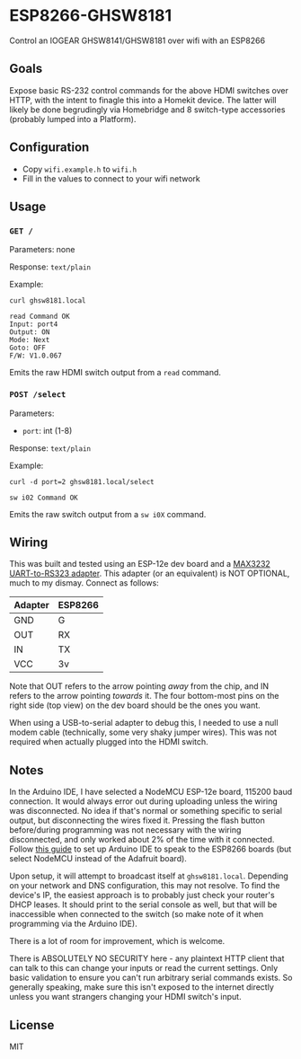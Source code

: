 # ESP8266-GHSW8181
Control an IOGEAR GHSW8141/GHSW8181 over wifi with an ESP8266

## Goals

Expose basic RS-232 control commands for the above HDMI switches over HTTP, with the intent to finagle this into a Homekit device.
The latter will likely be done begrudingly via Homebridge and 8 switch-type accessories (probably lumped into a Platform).

## Configuration

* Copy `wifi.example.h` to `wifi.h`
* Fill in the values to connect to your wifi network

## Usage

### `GET /`

Parameters: none

Response: `text/plain`

Example:

`curl ghsw8181.local`

```
read Command OK
Input: port4
Output: ON
Mode: Next
Goto: OFF
F/W: V1.0.067
```

Emits the raw HDMI switch output from a `read` command.

### `POST /select`

Parameters:

* `port`: int (1-8)

Response: `text/plain`

Example:

`curl -d port=2 ghsw8181.local/select`

```
sw i02 Command OK
```

Emits the raw switch output from a `sw i0X` command.

## Wiring

This was built and tested using an ESP-12e dev board and a [MAX3232 UART-to-RS323 adapter](https://www.amazon.com/gp/product/B00OPU2QJ4).
This adapter (or an equivalent) is NOT OPTIONAL, much to my dismay.
Connect as follows:

| Adapter | ESP8266 |
|---------|---------|
| GND     | G       |
| OUT     | RX      |
| IN      | TX      |
| VCC     | 3v      |

Note that OUT refers to the arrow pointing *away* from the chip, and IN refers to the arrow pointing *towards* it.
The four bottom-most pins on the right side (top view) on the dev board should be the ones you want.

When using a USB-to-serial adapter to debug this, I needed to use a null modem cable (technically, some very shaky jumper wires).
This was not required when actually plugged into the HDMI switch.

## Notes
In the Arduino IDE, I have selected a NodeMCU ESP-12e board, 115200 baud connection.
It would always error out during uploading unless the wiring was disconnected.
No idea if that's normal or something specific to serial output, but disconnecting the wires fixed it.
Pressing the flash button before/during programming was not necessary with the wiring disconnected, and only worked about 2% of the time with it connected.
Follow [this guide](https://learn.adafruit.com/adafruit-huzzah-esp8266-breakout/using-arduino-ide) to set up Arduino IDE to speak to the ESP8266 boards (but select NodeMCU instead of the Adafruit board).


Upon setup, it will attempt to broadcast itself at `ghsw8181.local`.
Depending on your network and DNS configuration, this may not resolve.
To find the device's IP, the easiest approach is to probably just check your router's DHCP leases.
It should print to the serial console as well, but that will be inaccessible when connected to the switch (so make note of it when programming via the Arduino IDE).

There is a lot of room for improvement, which is welcome.

There is ABSOLUTELY NO SECURITY here - any plaintext HTTP client that can talk to this can change your inputs or read the current settings.
Only basic validation to ensure you can't run arbitrary serial commands exists.
So generally speaking, make sure this isn't exposed to the internet directly unless you want strangers changing your HDMI switch's input.

## License
MIT
